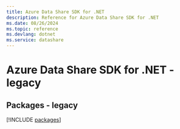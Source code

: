 ```yaml
---
title: Azure Data Share SDK for .NET
description: Reference for Azure Data Share SDK for .NET
ms.date: 08/26/2024
ms.topic: reference
ms.devlang: dotnet
ms.service: datashare
---
```

# Azure Data Share SDK for .NET - legacy
## Packages - legacy
[!INCLUDE [packages](data-share-index.md)]